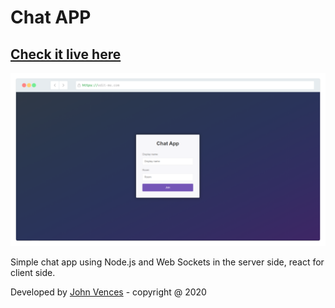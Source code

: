 # Chat APP

## [Check it live here](https://john-chat.herokuapp.com/)

![Thumbnail](thumbnail.png)

Simple chat app using Node.js and Web Sockets in the server side, react for client side.

Developed by [John Vences](https://github.com/venceslau48) - copyright @ 2020
